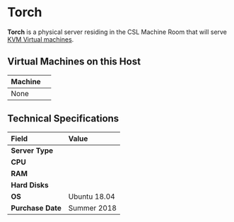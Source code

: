 # Torch

**Torch** is a physical server residing in the CSL Machine Room that will serve [KVM Virtual machines](https://github.com/tjcsl/gitbook/tree/a0d3e88ac53c5f4ebbf8627d3df9afe8f9fdd3e7/machines/services/virtual-machines/README.md).

## Virtual Machines on this Host

| Machine |  |
| :--- | :--- |
| None |  |

## Technical Specifications

| **Field** | Value |
| :--- | :--- |
| **Server Type** |  |
| **CPU** |  |
| **RAM** |  |
| **Hard Disks** |  |
| **OS** | Ubuntu 18.04 |
| **Purchase Date** | Summer 2018 |


